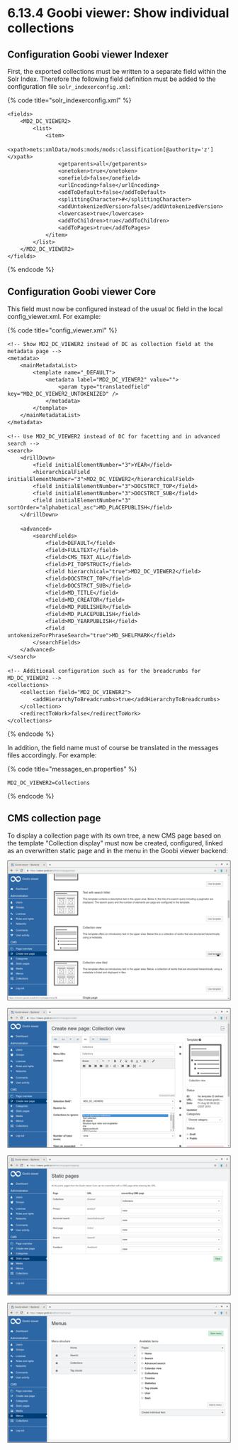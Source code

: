 # 6.13.4 Goobi viewer: Show individual collections

## Configuration Goobi viewer Indexer

First, the exported collections must be written to a separate field within the Solr Index. Therefore the following field definition must be added to the configuration file `solr_indexerconfig.xml`:

{% code title="solr\_indexerconfig.xml" %}
```markup
<fields>
    <MD2_DC_VIEWER2>
        <list>
            <item>
                <xpath>mets:xmlData/mods:mods/mods:classification[@authority='z']</xpath>
                <getparents>all</getparents>
                <onetoken>true</onetoken>
                <onefield>false</onefield>
                <urlEncoding>false</urlEncoding>
                <addToDefault>false</addToDefault>
                <splittingCharacter>#</splittingCharacter>
                <addUntokenizedVersion>false</addUntokenizedVersion>
                <lowercase>true</lowercase>
                <addToChildren>true</addToChildren>
                <addToPages>true</addToPages>
            </item>
        </list>
    </MD2_DC_VIEWER2>
</fields>
```
{% endcode %}

## Configuration Goobi viewer Core

This field must now be configured instead of the usual `DC` field in the local config\_viewer.xml. For example:

{% code title="config\_viewer.xml" %}
```markup
<!-- Show MD2_DC_VIEWER2 instead of DC as collection field at the metadata page -->
<metadata>
    <mainMetadataList>
        <template name="_DEFAULT">
            <metadata label="MD2_DC_VIEWER2" value="">
                <param type="translatedfield" key="MD2_DC_VIEWER2_UNTOKENIZED" />
            </metadata>
        </template>
    </mainMetadataList>
</metadata>

<!-- Use MD2_DC_VIEWER2 instead of DC for facetting and in advanced search -->
<search>
    <drillDown>
        <field initialElementNumber="3">YEAR</field>
        <hierarchicalField initialElementNumber="3">MD2_DC_VIEWER2</hierarchicalField>
        <field initialElementNumber="3">DOCSTRCT_TOP</field>
        <field initialElementNumber="3">DOCSTRCT_SUB</field>
        <field initialElementNumber="3" sortOrder="alphabetical_asc">MD_PLACEPUBLISH</field>
    </drillDown>
    
    <advanced>
        <searchFields>
            <field>DEFAULT</field>
            <field>FULLTEXT</field>
            <field>CMS_TEXT_ALL</field>
            <field>PI_TOPSTRUCT</field>
            <field hierarchical="true">MD2_DC_VIEWER2</field>
            <field>DOCSTRCT_TOP</field>
            <field>DOCSTRCT_SUB</field>
            <field>MD_TITLE</field>
            <field>MD_CREATOR</field>
            <field>MD_PUBLISHER</field>
            <field>MD_PLACEPUBLISH</field>
            <field>MD_YEARPUBLISH</field>
            <field untokenizeForPhraseSearch="true">MD_SHELFMARK</field>
        </searchFields>
    </advanced>
</search>

<!-- Additional configuration such as for the breadcrumbs for MD_DC_VIEWER2 -->
<collections>
    <collection field="MD2_DC_VIEWER2">
        <addHierarchyToBreadcrumbs>true</addHierarchyToBreadcrumbs>
    </collection>
    <redirectToWork>false</redirectToWork>
</collections>
```
{% endcode %}

In addition, the field name must of course be translated in the messages files accordingly. For example:

{% code title="messages\_en.properties" %}
```text
MD2_DC_VIEWER2=Collections
```
{% endcode %}

## CMS collection page

To display a collection page with its own tree, a new CMS page based on the template "Collection display" must now be created, configured, linked as an overwritten static page and in the menu in the Goobi viewer backend:

![Creation of a new CMS page based on the template &quot;Collection display&quot;.](.gitbook/assets/6.13.4-create-new-page.png)

![The CMS page is configured and published as desired.](.gitbook/assets/6.13.4-edit-page.png)

![The new CMS page is defined as a static page for the collections.](.gitbook/assets/6.13.4-set-static-page.png)

![The CMS page is linked in the menu](.gitbook/assets/6.13.4-add-to-menu.png)


